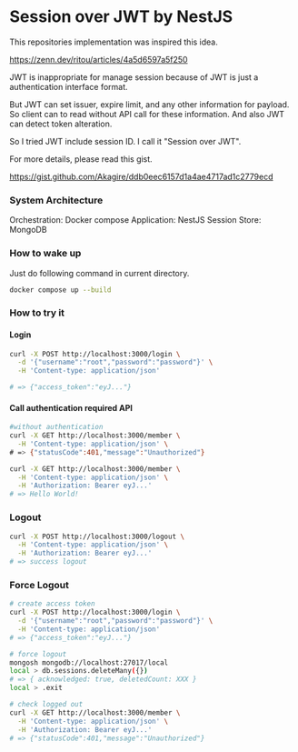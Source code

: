 # Session over JWT by NestJS

This repositories implementation was inspired this idea.

https://zenn.dev/ritou/articles/4a5d6597a5f250

JWT is inappropriate for manage session because of JWT is just a authentication interface format.

But JWT can set issuer, expire limit, and any other information for payload. So client can to read without API call for these information. And also JWT can detect token alteration.

So I tried JWT include session ID. I call it "Session over JWT".

For more details, please read this gist.

https://gist.github.com/Akagire/ddb0eec6157d1a4ae4717ad1c2779ecd

### System Architecture

Orchestration: Docker compose
Application: NestJS
Session Store: MongoDB

### How to wake up

Just do following command in current directory.

```sh
docker compose up --build
```

### How to try it

#### Login

```sh
curl -X POST http://localhost:3000/login \
  -d '{"username":"root","password":"password"}' \
  -H 'Content-type: application/json'

# => {"access_token":"eyJ..."}
```

#### Call authentication required API

```sh
#without authentication
curl -X GET http://localhost:3000/member \
  -H 'Content-type: application/json' \
# => {"statusCode":401,"message":"Unauthorized"}

curl -X GET http://localhost:3000/member \
  -H 'Content-type: application/json' \
  -H 'Authorization: Bearer eyJ...'
# => Hello World!
```

### Logout
```sh
curl -X POST http://localhost:3000/logout \
  -H 'Content-type: application/json' \
  -H 'Authorization: Bearer eyJ...'
# => success logout
```

### Force Logout

```sh
# create access token
curl -X POST http://localhost:3000/login \
  -d '{"username":"root","password":"password"}' \
  -H 'Content-type: application/json'
# => {"access_token":"eyJ..."}

# force logout
mongosh mongodb://localhost:27017/local
local > db.sessions.deleteMany({})
# => { acknowledged: true, deletedCount: XXX }
local > .exit

# check logged out
curl -X GET http://localhost:3000/member \
  -H 'Content-type: application/json' \
  -H 'Authorization: Bearer eyJ...'
# => {"statusCode":401,"message":"Unauthorized"}
```
